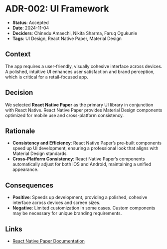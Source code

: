 # ADR-002: UI Framework

- **Status**: Accepted
- **Date**: 2024-11-04
- **Deciders**: Chinedu Amaechi, Nikita Sharma, Faruq Ogukunle
- **Tags**: UI Design, React Native Paper, Material Design

## Context
The app requires a user-friendly, visually cohesive interface across devices. A polished, intuitive UI enhances user satisfaction and brand perception, which is critical for a retail-focused app.

## Decision
We selected **React Native Paper** as the primary UI library in conjunction with React Native. React Native Paper provides Material Design components optimized for mobile use and cross-platform consistency.

## Rationale
- **Consistency and Efficiency**: React Native Paper’s pre-built components speed up UI development, ensuring a professional look that aligns with Material Design standards.
- **Cross-Platform Consistency**: React Native Paper’s components automatically adjust for both iOS and Android, maintaining a unified appearance.

## Consequences
- **Positive**: Speeds up development, providing a polished, cohesive interface across devices and screen sizes.
- **Negative**: Limited customization in some cases. Custom components may be necessary for unique branding requirements.

## Links
- [React Native Paper Documentation](https://reactnative.dev/docs/getting-started)

